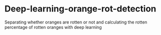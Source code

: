 # Deep-learning-orange-rot-detection
 Separating whether oranges are rotten or not and calculating the rotten percentage of rotten oranges with deep learning
